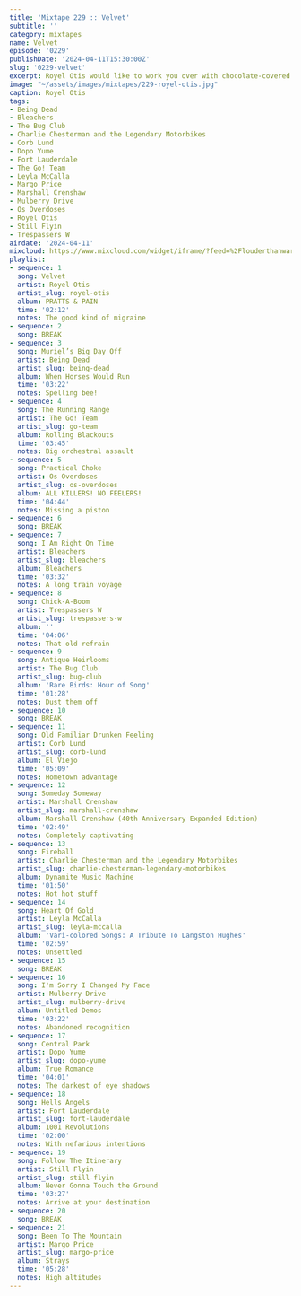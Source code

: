 ```yaml
---
title: 'Mixtape 229 :: Velvet'
subtitle: ''
category: mixtapes
name: Velvet
episode: '0229'
publishDate: '2024-04-11T15:30:00Z'
slug: '0229-velvet'
excerpt: Royel Otis would like to work you over with chocolate-covered brass knuckles.
image: "~/assets/images/mixtapes/229-royel-otis.jpg"
caption: Royel Otis
tags:
- Being Dead
- Bleachers
- The Bug Club
- Charlie Chesterman and the Legendary Motorbikes
- Corb Lund
- Dopo Yume
- Fort Lauderdale
- The Go! Team
- Leyla McCalla
- Margo Price
- Marshall Crenshaw
- Mulberry Drive
- Os Overdoses
- Royel Otis
- Still Flyin
- Trespassers W
airdate: '2024-04-11'
mixcloud: https://www.mixcloud.com/widget/iframe/?feed=%2Flouderthanwar%2Fthe-mixtape-229-velvet-2024-04-11%2F&hide_artwork=1&hide_cover=1
playlist:
- sequence: 1
  song: Velvet
  artist: Royel Otis
  artist_slug: royel-otis
  album: PRATTS & PAIN
  time: '02:12'
  notes: The good kind of migraine
- sequence: 2
  song: BREAK
- sequence: 3
  song: Muriel’s Big Day Off
  artist: Being Dead
  artist_slug: being-dead
  album: When Horses Would Run
  time: '03:22'
  notes: Spelling bee!
- sequence: 4
  song: The Running Range
  artist: The Go! Team
  artist_slug: go-team
  album: Rolling Blackouts
  time: '03:45'
  notes: Big orchestral assault
- sequence: 5
  song: Practical Choke
  artist: Os Overdoses
  artist_slug: os-overdoses
  album: ALL KILLERS! NO FEELERS!
  time: '04:44'
  notes: Missing a piston
- sequence: 6
  song: BREAK
- sequence: 7
  song: I Am Right On Time
  artist: Bleachers
  artist_slug: bleachers
  album: Bleachers
  time: '03:32'
  notes: A long train voyage
- sequence: 8
  song: Chick-A-Boom
  artist: Trespassers W
  artist_slug: trespassers-w
  album: ''
  time: '04:06'
  notes: That old refrain
- sequence: 9
  song: Antique Heirlooms
  artist: The Bug Club
  artist_slug: bug-club
  album: 'Rare Birds: Hour of Song'
  time: '01:28'
  notes: Dust them off
- sequence: 10
  song: BREAK
- sequence: 11
  song: Old Familiar Drunken Feeling
  artist: Corb Lund
  artist_slug: corb-lund
  album: El Viejo
  time: '05:09'
  notes: Hometown advantage
- sequence: 12
  song: Someday Someway
  artist: Marshall Crenshaw
  artist_slug: marshall-crenshaw
  album: Marshall Crenshaw (40th Anniversary Expanded Edition)
  time: '02:49'
  notes: Completely captivating
- sequence: 13
  song: Fireball
  artist: Charlie Chesterman and the Legendary Motorbikes
  artist_slug: charlie-chesterman-legendary-motorbikes
  album: Dynamite Music Machine
  time: '01:50'
  notes: Hot hot stuff
- sequence: 14
  song: Heart Of Gold
  artist: Leyla McCalla
  artist_slug: leyla-mccalla
  album: 'Vari-colored Songs: A Tribute To Langston Hughes'
  time: '02:59'
  notes: Unsettled
- sequence: 15
  song: BREAK
- sequence: 16
  song: I'm Sorry I Changed My Face
  artist: Mulberry Drive
  artist_slug: mulberry-drive
  album: Untitled Demos
  time: '03:22'
  notes: Abandoned recognition
- sequence: 17
  song: Central Park
  artist: Dopo Yume
  artist_slug: dopo-yume
  album: True Romance
  time: '04:01'
  notes: The darkest of eye shadows
- sequence: 18
  song: Hells Angels
  artist: Fort Lauderdale
  artist_slug: fort-lauderdale
  album: 1001 Revolutions
  time: '02:00'
  notes: With nefarious intentions
- sequence: 19
  song: Follow The Itinerary
  artist: Still Flyin
  artist_slug: still-flyin
  album: Never Gonna Touch the Ground
  time: '03:27'
  notes: Arrive at your destination
- sequence: 20
  song: BREAK
- sequence: 21
  song: Been To The Mountain
  artist: Margo Price
  artist_slug: margo-price
  album: Strays
  time: '05:28'
  notes: High altitudes
---
```


